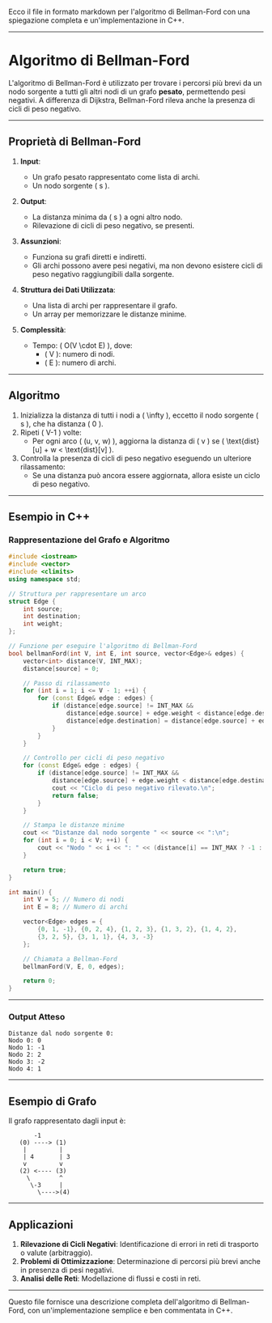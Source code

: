 Ecco il file in formato markdown per l'algoritmo di Bellman-Ford con una spiegazione completa e un'implementazione in C++.

---

# **Algoritmo di Bellman-Ford**

L'algoritmo di Bellman-Ford è utilizzato per trovare i percorsi più brevi da un nodo sorgente a tutti gli altri nodi di un grafo **pesato**, permettendo pesi negativi. A differenza di Dijkstra, Bellman-Ford rileva anche la presenza di cicli di peso negativo.

---

## **Proprietà di Bellman-Ford**

1. **Input**:
   - Un grafo pesato rappresentato come lista di archi.
   - Un nodo sorgente \( s \).

2. **Output**:
   - La distanza minima da \( s \) a ogni altro nodo.
   - Rilevazione di cicli di peso negativo, se presenti.

3. **Assunzioni**:
   - Funziona su grafi diretti e indiretti.
   - Gli archi possono avere pesi negativi, ma non devono esistere cicli di peso negativo raggiungibili dalla sorgente.

4. **Struttura dei Dati Utilizzata**:
   - Una lista di archi per rappresentare il grafo.
   - Un array per memorizzare le distanze minime.

5. **Complessità**:
   - Tempo: \( O(V \cdot E) \), dove:
     - \( V \): numero di nodi.
     - \( E \): numero di archi.

---

## **Algoritmo**

1. Inizializza la distanza di tutti i nodi a \( \infty \), eccetto il nodo sorgente \( s \), che ha distanza \( 0 \).
2. Ripeti \( V-1 \) volte:
   - Per ogni arco \( (u, v, w) \), aggiorna la distanza di \( v \) se \( \text{dist}[u] + w < \text{dist}[v] \).
3. Controlla la presenza di cicli di peso negativo eseguendo un ulteriore rilassamento:
   - Se una distanza può ancora essere aggiornata, allora esiste un ciclo di peso negativo.

---

## **Esempio in C++**

### **Rappresentazione del Grafo e Algoritmo**

```cpp
#include <iostream>
#include <vector>
#include <climits>
using namespace std;

// Struttura per rappresentare un arco
struct Edge {
    int source;
    int destination;
    int weight;
};

// Funzione per eseguire l'algoritmo di Bellman-Ford
bool bellmanFord(int V, int E, int source, vector<Edge>& edges) {
    vector<int> distance(V, INT_MAX);
    distance[source] = 0;

    // Passo di rilassamento
    for (int i = 1; i <= V - 1; ++i) {
        for (const Edge& edge : edges) {
            if (distance[edge.source] != INT_MAX &&
                distance[edge.source] + edge.weight < distance[edge.destination]) {
                distance[edge.destination] = distance[edge.source] + edge.weight;
            }
        }
    }

    // Controllo per cicli di peso negativo
    for (const Edge& edge : edges) {
        if (distance[edge.source] != INT_MAX &&
            distance[edge.source] + edge.weight < distance[edge.destination]) {
            cout << "Ciclo di peso negativo rilevato.\n";
            return false;
        }
    }

    // Stampa le distanze minime
    cout << "Distanze dal nodo sorgente " << source << ":\n";
    for (int i = 0; i < V; ++i) {
        cout << "Nodo " << i << ": " << (distance[i] == INT_MAX ? -1 : distance[i]) << "\n";
    }

    return true;
}

int main() {
    int V = 5; // Numero di nodi
    int E = 8; // Numero di archi

    vector<Edge> edges = {
        {0, 1, -1}, {0, 2, 4}, {1, 2, 3}, {1, 3, 2}, {1, 4, 2},
        {3, 2, 5}, {3, 1, 1}, {4, 3, -3}
    };

    // Chiamata a Bellman-Ford
    bellmanFord(V, E, 0, edges);

    return 0;
}
```

---

### **Output Atteso**

```
Distanze dal nodo sorgente 0:
Nodo 0: 0
Nodo 1: -1
Nodo 2: 2
Nodo 3: -2
Nodo 4: 1
```

---

## **Esempio di Grafo**

Il grafo rappresentato dagli input è:

```
       -1
   (0) ----> (1)
    |         |
    | 4       | 3
    v         v
   (2) <---- (3)
     \        ^
      \-3     |
        \---->(4)
```

---

## **Applicazioni**

1. **Rilevazione di Cicli Negativi**: Identificazione di errori in reti di trasporto o valute (arbitraggio).
2. **Problemi di Ottimizzazione**: Determinazione di percorsi più brevi anche in presenza di pesi negativi.
3. **Analisi delle Reti**: Modellazione di flussi e costi in reti.

---

Questo file fornisce una descrizione completa dell'algoritmo di Bellman-Ford, con un'implementazione semplice e ben commentata in C++.